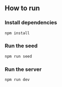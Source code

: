## How to run

### Install dependencies

```bash
npm install
```

### Run the seed

```bash
npm run seed
```

### Run the server

```bash
npm run dev
```
